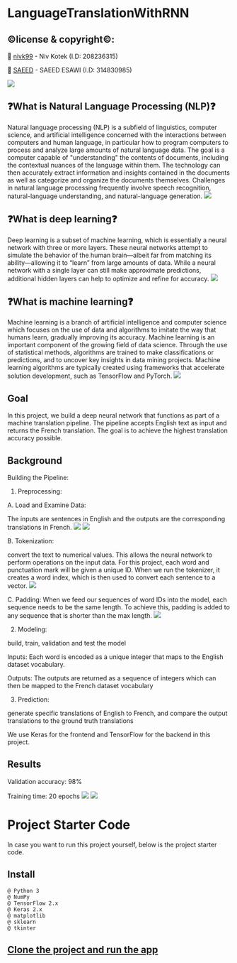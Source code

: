 # LanguageTranslationWithRNN

## ©️license & copyright©️:

📧 [nivk99](https://github.com/nivk99) -  Niv Kotek (I.D: 208236315)


📧 [SAEED]() - SAEED ESAWI (I.D: 314830985)

![](https://github.com/tommytracey/AIND-Capstone/blob/master/images/translation.gif)


## ❓What is Natural Language Processing (NLP)❓
Natural language processing (NLP) is a subfield of linguistics, computer science, and artificial intelligence concerned with the interactions between computers and human language, in particular how to program computers to process and analyze large amounts of natural language data. The goal is a computer capable of "understanding" the contents of documents, including the contextual nuances of the language within them. The technology can then accurately extract information and insights contained in the documents as well as categorize and organize the documents themselves.
Challenges in natural language processing frequently involve speech recognition, natural-language understanding, and natural-language generation.
![](https://www.asksid.ai/wp-content/uploads/2021/02/an-introduction-to-natural-language-processing-with-python-for-seos-5f3519eeb8368.png)

## ❓What is deep learning❓
Deep learning is a subset of machine learning, which is essentially a neural network with three or more layers. These neural networks attempt to simulate the behavior of the human brain—albeit far from matching its ability—allowing it to “learn” from large amounts of data. While a neural network with a single layer can still make approximate predictions, additional hidden layers can help to optimize and refine for accuracy.
![](https://cdn.educba.com/academy/wp-content/uploads/2020/01/Deep-Learning.jpg)


## ❓What is machine learning❓
Machine learning is a branch of artificial intelligence  and computer science which focuses on the use of data and algorithms to imitate the way that humans learn, gradually improving its accuracy.
Machine learning is an important component of the growing field of data science. Through the use of statistical methods, algorithms are trained to make classifications or predictions, and to uncover key insights in data mining projects. 
Machine learning algorithms are typically created using frameworks that accelerate solution development, such as TensorFlow and PyTorch.
![](https://miro.medium.com/max/1400/1*cG6U1qstYDijh9bPL42e-Q.jpeg)

## Goal
In this project, we build a deep neural network that functions as part of a machine translation pipeline. The pipeline accepts English text as input and returns the French translation. The goal is to achieve the highest translation accuracy possible.

## Background

Building the Pipeline:

1. Preprocessing:

A. Load and Examine Data:

The inputs are sentences in English and  the outputs are the corresponding translations in French.
![](https://github.com/tommytracey/AIND-Capstone/blob/master/images/training-sample.png)
![](https://github.com/nivk99/LanguageTranslationWithRNN/blob/main/images/Results_3.jpg)

B. Tokenization:

 convert the text to numerical values. This allows the neural network to perform operations on the input data. For this project, each word and punctuation mark will be given a unique ID.
When we run the tokenizer, it creates a word index, which is then used to convert each sentence to a vector.
![](https://github.com/tommytracey/AIND-Capstone/blob/master/images/tokenizer.png)

C. Padding:
When we feed our sequences of word IDs into the model, each sequence needs to be the same length. To achieve this, padding is added to any sequence that is shorter than the max length.
![](https://github.com/tommytracey/AIND-Capstone/blob/master/images/padding.png)

2. Modeling:

build, train, validation and test the model

Inputs: Each word is encoded as a unique integer that maps to the English dataset vocabulary.

Outputs: The outputs are returned as a sequence of integers which can then be mapped to the French dataset vocabulary

3. Prediction: 

generate specific translations of English to French, and compare the output translations to the ground truth translations


We use Keras for the frontend and TensorFlow for the backend in this project.





## Results
Validation accuracy: 98%

Training time: 20 epochs
![](https://github.com/nivk99/LanguageTranslationWithRNN/blob/main/images/Results.jpg)
![](https://github.com/nivk99/LanguageTranslationWithRNN/blob/main/images/Results_2.jpg)

# Project Starter Code
In case you want to run this project yourself, below is the project starter code.

## Install
    @ Python 3
    @ NumPy
    @ TensorFlow 2.x
    @ Keras 2.x
    @ matplotlib
    @ sklearn
    @ tkinter

## [Clone the project and run the app](https://github.com/nivk99/LanguageTranslationWithRNN.git)




